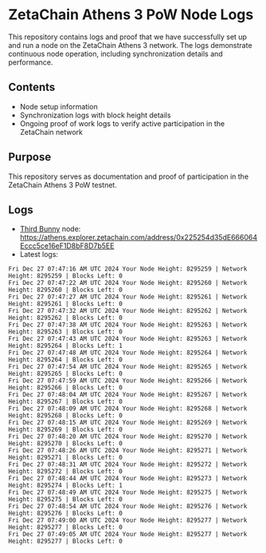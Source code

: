 # ZetaChain Athens 3 PoW Node Logs
This repository contains logs and proof that we have successfully set up and run a node on the ZetaChain Athens 3 network. The logs demonstrate continuous node operation, including synchronization details and performance.

## Contents
- Node setup information
- Synchronization logs with block height details
- Ongoing proof of work logs to verify active participation in the ZetaChain network

## Purpose
This repository serves as documentation and proof of participation in the ZetaChain Athens 3 PoW testnet.

## Logs

- [Third Bunny](https://thirdbunny.xyz/) node: https://athens.explorer.zetachain.com/address/0x225254d35dE666064Eccc5ce16eF1D8bF8D7b5EE
- Latest logs:
```
Fri Dec 27 07:47:16 AM UTC 2024 Your Node Height: 8295259 | Network Height: 8295259 | Blocks Left: 0
Fri Dec 27 07:47:22 AM UTC 2024 Your Node Height: 8295260 | Network Height: 8295260 | Blocks Left: 0
Fri Dec 27 07:47:27 AM UTC 2024 Your Node Height: 8295261 | Network Height: 8295261 | Blocks Left: 0
Fri Dec 27 07:47:32 AM UTC 2024 Your Node Height: 8295262 | Network Height: 8295262 | Blocks Left: 0
Fri Dec 27 07:47:38 AM UTC 2024 Your Node Height: 8295263 | Network Height: 8295263 | Blocks Left: 0
Fri Dec 27 07:47:43 AM UTC 2024 Your Node Height: 8295263 | Network Height: 8295264 | Blocks Left: 1
Fri Dec 27 07:47:48 AM UTC 2024 Your Node Height: 8295264 | Network Height: 8295264 | Blocks Left: 0
Fri Dec 27 07:47:54 AM UTC 2024 Your Node Height: 8295265 | Network Height: 8295265 | Blocks Left: 0
Fri Dec 27 07:47:59 AM UTC 2024 Your Node Height: 8295266 | Network Height: 8295266 | Blocks Left: 0
Fri Dec 27 07:48:04 AM UTC 2024 Your Node Height: 8295267 | Network Height: 8295267 | Blocks Left: 0
Fri Dec 27 07:48:09 AM UTC 2024 Your Node Height: 8295268 | Network Height: 8295268 | Blocks Left: 0
Fri Dec 27 07:48:15 AM UTC 2024 Your Node Height: 8295269 | Network Height: 8295269 | Blocks Left: 0
Fri Dec 27 07:48:20 AM UTC 2024 Your Node Height: 8295270 | Network Height: 8295270 | Blocks Left: 0
Fri Dec 27 07:48:26 AM UTC 2024 Your Node Height: 8295271 | Network Height: 8295271 | Blocks Left: 0
Fri Dec 27 07:48:31 AM UTC 2024 Your Node Height: 8295272 | Network Height: 8295272 | Blocks Left: 0
Fri Dec 27 07:48:44 AM UTC 2024 Your Node Height: 8295273 | Network Height: 8295274 | Blocks Left: 1
Fri Dec 27 07:48:49 AM UTC 2024 Your Node Height: 8295275 | Network Height: 8295275 | Blocks Left: 0
Fri Dec 27 07:48:54 AM UTC 2024 Your Node Height: 8295276 | Network Height: 8295276 | Blocks Left: 0
Fri Dec 27 07:49:00 AM UTC 2024 Your Node Height: 8295277 | Network Height: 8295277 | Blocks Left: 0
Fri Dec 27 07:49:05 AM UTC 2024 Your Node Height: 8295277 | Network Height: 8295277 | Blocks Left: 0
```
